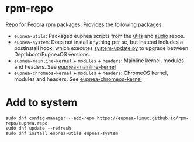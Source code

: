 # rpm-repo

Repo for Fedora rpm packages. Provides the following packages:

* `eupnea-utils`: Packaged eupnea scripts from the [utils](https://github.com/eupnea-linux/eupnea-utils)
  and [audio](https://github.com/eupnea-linux/audio-scripts/) repos.
* `eupnea-system`: Does not install anything per se, but instead includes a postinstall hook, which
  executes [system-update.py](https://github.com/eupnea-linux/system-update) to upgrade between Depthboot/EupneaOS
  versions.
* `eupnea-mainline-kernel` + `modules` + `headers`: Mainline kernel, modules and headers.
  See [eupnea-mainline-kernel](https://eupnea-linux.github.io/docs/project/kernels#mainline-eupnea-kernel)
* `eupnea-chromeos-kernel` + `modules` + `headers`: ChromeOS kernel, modules and headers.
  See [eupnea-chromeos-kernel](https://eupnea-linux.github.io/docs/project/kernels#chromeos-eupnea-kernel)

# Add to system

```
sudo dnf config-manager --add-repo https://eupnea-linux.github.io/rpm-repo/eupnea.repo
sudo dnf update --refresh
sudo dnf install eupnea-utils eupnea-system
```

